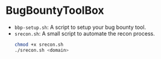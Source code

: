 # BugBountyToolBox

- `bbp-setup.sh`: A script to setup your bug bounty tool.
- `srecon.sh`: A small script to automate the recon process.
    ```sh
    chmod +x srecon.sh
    ./srecon.sh <domain>
    ```